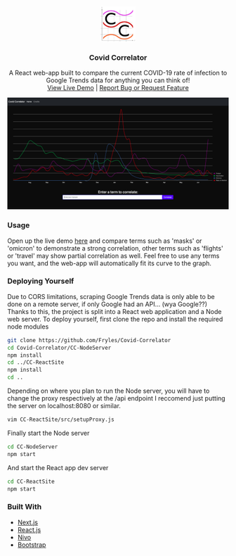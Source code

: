 <div align="center">
  <a href="https://github.com/fryles/covid-correlator">
    <img src="images/logo.png" alt="Logo" width="80" height="80">
  </a>

<h3 align="center">Covid Correlator</h3>

  <p align="center">
    A React web-app built to compare the current COVID-19 rate of infection to Google Trends data for anything you can think of!
    <br />
    <a href="https://github.com/fryles/covid-correlator">View Live Demo</a>
|
    <a href="https://github.com/fryles/covid-correlator/issues">Report Bug or Request Feature</a>

  </p>
</div>

![Product Name Screen Shot](images/screenshot.png)

### Usage

Open up the live demo <a href="https://github.com/fryles/covid-correlator">here</a> and compare terms such as 'masks' or 'omicron' to demonstrate a strong correlation, other terms such as 'flights' or 'travel' may show partial correlation as well. Feel free to use any terms you want, and the web-app will automatically fit its curve to the graph.

### Deploying Yourself

Due to CORS limitations, scraping Google Trends data is only able to be done on a remote server, if only Google had an API... (wya Google??)
Thanks to this, the project is split into a React web application and a Node web server.
To deploy yourself, first clone the repo and install the required node modules

```sh
git clone https://github.com/Fryles/Covid-Correlator
cd Covid-Correlator/CC-NodeServer
npm install
cd ../CC-ReactSite
npm install
cd ..
```

Depending on where you plan to run the Node server, you will have to change the proxy respectively at the /api endpoint
I reccomend just putting the server on localhost:8080 or similar.

```sh
vim CC-ReactSite/src/setupProxy.js
```

Finally start the Node server

```sh
cd CC-NodeServer
npm start
```

And start the React app dev server

```sh
cd CC-ReactSite
npm start
```

### Built With

- [Next.js](https://nextjs.org/)
- [React.js](https://reactjs.org/)
- [Nivo](https://nivo.rocks)
- [Bootstrap](https://getbootstrap.com)
